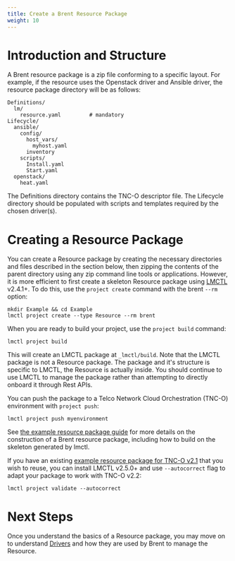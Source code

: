 ```yaml
---
title: Create a Brent Resource Package
weight: 10
---
```


# Introduction and Structure

A Brent resource package is a zip file conforming to a specific layout. For example, if the resource uses the Openstack driver and Ansible driver, the resource package directory will be as follows:

```
Definitions/
  lm/
    resource.yaml         # mandatory
Lifecycle/
  ansible/
    config/
      host_vars/
        myhost.yaml
      inventory
    scripts/
      Install.yaml
      Start.yaml
  openstack/
    heat.yaml
```

The Definitions directory contains the TNC-O descriptor file. The Lifecycle directory should be populated with scripts and templates required by the chosen driver(s).

# Creating a Resource Package

You can create a Resource package by creating the necessary directories and files described in the section below, then zipping the contents of the parent directory using any zip command line tools or applications. However, it is more efficient to first create a skeleton Resource package using [LMCTL](/reference/lmctl) v2.4.1+. To do this, use the `project create` command with the brent `--rm` option:

```
mkdir Example && cd Example
lmctl project create --type Resource --rm brent
```

When you are ready to build your project, use the `project build` command:

```
lmctl project build
```

This will create an LMCTL package at `_lmctl/build`. Note that the LMCTL package is not a Resource package. The package and it's structure is specific to LMCTL, the Resource is actually inside. You should continue to use LMCTL to manage the package rather than attempting to directly onboard it through Rest APIs.

You can push the package to a Telco Network Cloud Orchestration (TNC-O) environment with `project push`:

```
lmctl project push myenvironment
```

See [the example resource package guide](/user-guides/resource-engineering/resource-packages/brent/basic-resource/get-started) for more details on the construction of a Brent resource package, including how to build on the skeleton generated by lmctl.

If you have an existing [example resource package for TNC-O v2.1](http://servicelifecyclemanager.com/2.1.0/user-guides/resource-engineering/resource-packages/brent/create-brent-resource-package/) that you wish to reuse, you can install LMCTL v2.5.0+ and use `--autocorrect` flag to adapt your package to work with TNC-O v2.2:

```
lmctl project validate --autocorrect
```

# Next Steps

Once you understand the basics of a Resource package, you may move on to understand [Drivers](/user-guides/resource-engineering/drivers/overview) and how they are used by Brent to manage the Resource.
 
